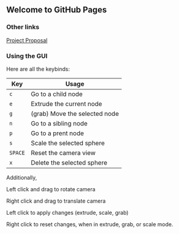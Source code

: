 ## Welcome to GitHub Pages

### Other links
[Project Proposal](proposal.md)

### Using the GUI
Here are all the keybinds:

| Key | Usage  |
| --- | ---- | 
| `c` |  Go to a child node |
| `e` |  Extrude the current node |
| `g` |  (grab) Move the selected node |
| `n` |  Go to a sibling node |
| `p` |  Go to a prent node |
| `s` |  Scale the selected sphere |
| `SPACE` | Reset the camera view  |
| `x` | Delete the selected sphere |

Additionally, 

Left click and drag to rotate camera

Right click and drag to translate camera

Left click to apply changes (extrude, scale, grab)

Right click to reset changes, when in extrude, grab, or scale mode.